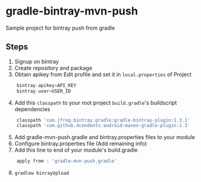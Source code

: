 # gradle-bintray-mvn-push
Sample project for bintray push from gradle

Steps
-----

1. Signup on bintray
2. Create repository and package
3. Obtain apikey from Edit profile and set it in `local.properties` of Project

```groovy
    bintray.apikey=API_KEY
    bintray.user=USER_ID
```

4. Add this `classpath` to your root project `build.gradle`'s buildscript dependencies

```groovy
    classpath 'com.jfrog.bintray.gradle:gradle-bintray-plugin:1.3.1'
    classpath 'com.github.dcendents:android-maven-gradle-plugin:1.3'
```

5. Add gradle-mvn-push.gradle and bintray.properties files to your module
6. Configure bintray.properties file (Add remaining info)
7. Add this line to end of your module's build.gradle

```groovy
    apply from : 'gradle-mvn-push.gradle'
```

8. `gradlew binrayUpload`
